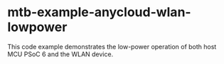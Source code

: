 # mtb-example-anycloud-wlan-lowpower
This code example demonstrates the low-power operation of both host MCU PSoC 6 and the WLAN device.
